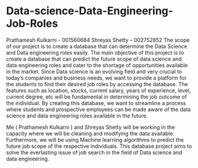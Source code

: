 # Data-science-Data-Engineering-Job-Roles

Prathamesh Kulkarni - 001560684
Shreyas Shetty – 002752852
The scope of our project is to create a database that can determine the Data Science and Data engineering roles easily. The main objective of this project is to create a database that can predict the future scope of data science and data engineering roles and cater to the shortage of opportunities available in the market. Since Data science is an evolving field and very crucial to today’s companies and business needs, we want to provide a platform for the students to find their desired job roles by accessing the database. The features such as location, stocks, current salary, years of experience, level, current degree,  etc will be fundamental in determining the job outcome of the individual.  By creating this database, we want to streamline a process where students and prospective employees can be made aware of the data science and data engineering roles available in the future. 

Me ( Prathamesh Kulkarni ) and Shreyas Shetty will be working in the capacity where we will be cleaning and modifying the data available. Furthermore, we will be using Machine learning algorithms to predict the future job scope of the respective individuals. This database project aims to solve the everlasting issue of job search in the field of Data science and data engineering. 

